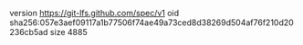 version https://git-lfs.github.com/spec/v1
oid sha256:057e3aef09117a1b77506f74ae49a73ced8d38269d504af76f210d20236cb5ad
size 4885
